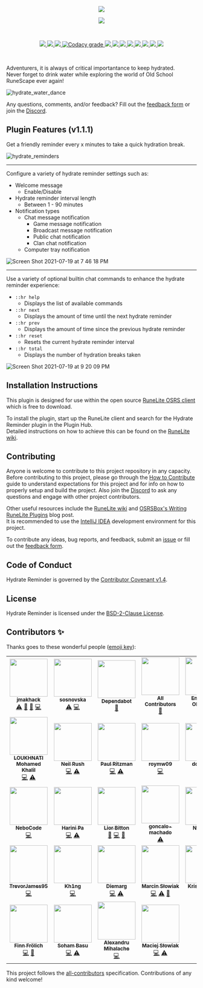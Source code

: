<p align="center">
    <img src="https://i.imgur.com/bztOLOO.png" />
</p>

<p align="center">
    <a href="https://discord.gg/RTgxfFW9mS" alt="Discord">
        <img src="https://img.shields.io/discord/1023562225790767175?color=%20%237289DA&label=discord&logo=discord&logoColor=%20%237289DA&style=for-the-badge" />
    </a>
</p>

<br />

<p align="center">
    <a href="https://runelite.net/plugin-hub/show/hydrate-reminder" alt="Plugin Rank">
        <img src="https://img.shields.io/endpoint?style=for-the-badge&url=https%3A%2F%2Fi.pluginhub.info%2Fshields%2Frank%2Fplugin%2Fhydrate-reminder" />
    </a>
    <a href="https://runelite.net/plugin-hub/show/hydrate-reminder" alt="Total Installs">
        <img src="https://img.shields.io/endpoint?style=for-the-badge&url=https%3A%2F%2Fi.pluginhub.info%2Fshields%2Finstalls%2Fplugin%2Fhydrate-reminder" />
    </a>
    <a href="https://github.com/jmakhack/hydrate-reminder/actions?query=workflow%3A%22Java+CI+with+Gradle%22" alt="Build Status">
        <img src="https://img.shields.io/github/workflow/status/jmakhack/hydrate-reminder/Java%20CI%20with%20Gradle?style=for-the-badge" />
    </a>
    <a href="https://www.codacy.com/gh/jmakhack/hydrate-reminder/dashboard" alt="Code Quality">
        <img alt="Codacy grade" src="https://img.shields.io/codacy/grade/acefd6d303a24a76b1aac55026a51398?style=for-the-badge">
    </a>
    <a href="#" alt="Repo Size">
        <img src="https://img.shields.io/github/repo-size/jmakhack/hydrate-reminder?style=for-the-badge" />
    </a>
    <a href="https://github.com/jmakhack/hydrate-reminder/issues" alt="Open Issues">
        <img src="https://img.shields.io/github/issues/jmakhack/hydrate-reminder?style=for-the-badge" />
    </a>
    <a href="https://github.com/jmakhack/hydrate-reminder/blob/master/LICENSE" alt="License">
        <img src="https://img.shields.io/github/license/jmakhack/hydrate-reminder?style=for-the-badge" />
    </a>
    <a href="https://github.com/jmakhack/hydrate-reminder/releases" alt="Version">
        <img src="https://img.shields.io/github/v/release/jmakhack/hydrate-reminder?style=for-the-badge" />
    </a>
    <a href="https://github.com/jmakhack/hydrate-reminder/releases" alt="Release Date">
        <img src="https://img.shields.io/github/release-date/jmakhack/hydrate-reminder?style=for-the-badge" />
    </a>
    <a href="#contributors-" alt="All Contributors">
        <img src="https://img.shields.io/github/all-contributors/jmakhack/hydrate-reminder?style=for-the-badge" />
    </a>
    <a href="https://github.com/jmakhack/hydrate-reminder/stargazers" alt="Stars">
        <img src="https://img.shields.io/github/stars/jmakhack/hydrate-reminder?color=orange&style=for-the-badge" />
    </a>
    <a href="https://youtu.be/3q5qD5Dv9_o" alt="Made With Love">
        <img src="https://img.shields.io/badge/Made%20With%20Love-(%E2%97%8F%E2%99%A1%E2%88%80%E2%99%A1))%E3%83%BE%E2%98%86*%E3%80%82-blueviolet?style=for-the-badge" />
    </a>
</p>

<br/>

Adventurers, it is always of critical importantance to keep hydrated.  
Never forget to drink water while exploring the world of Old School RuneScape ever again!

![hydrate_water_dance](https://user-images.githubusercontent.com/1442227/125190916-7ff58a00-e1f4-11eb-8566-1a10561c7fee.gif)

Any questions, comments, and/or feedback? Fill out the [feedback form](https://forms.gle/aZrqFvTP8LWZ1toi9) or join the [Discord](https://discord.gg/RTgxfFW9mS).

## Plugin Features (v1.1.1)

Get a friendly reminder every x minutes to take a quick hydration break.

![hydrate_reminders](https://user-images.githubusercontent.com/1442227/125190578-bfbb7200-e1f2-11eb-9691-0d72419e4626.png)

<hr/>

Configure a variety of hydrate reminder settings such as:

-   Welcome message
    -   Enable/Disable
-   Hydrate reminder interval length
    -   Between 1 - 90 minutes
-   Notification types
    -   Chat message notification
        -   Game message notification
        -   Broadcast message notification
        -   Public chat notification
        -   Clan chat notification
    -   Computer tray notification

![Screen Shot 2021-07-19 at 7 46 18 PM](https://user-images.githubusercontent.com/1442227/126261031-6f1938fd-97bb-47b8-a2d1-3e7bfb64d038.png)

<hr/>
            
Use a variety of optional builtin chat commands to enhance the hydrate reminder experience:
-   `::hr help`
    -   Displays the list of available commands
-   `::hr next`
    -   Displays the amount of time until the next hydrate reminder
-   `::hr prev`
    -   Displays the amount of time since the previous hydrate reminder
-   `::hr reset`
    -   Resets the current hydrate reminder interval
-   `::hr total`
    -   Displays the number of hydration breaks taken

![Screen Shot 2021-07-19 at 9 20 09 PM](https://user-images.githubusercontent.com/1442227/126261372-20d9954c-62a5-47a8-bf20-75d86e5349f2.png)

## Installation Instructions

This plugin is designed for use within the open source [RuneLite OSRS client](https://runelite.net/) which is free to download.

To install the plugin, start up the RuneLite client and search for the Hydrate Reminder plugin in the Plugin Hub.\
Detailed instructions on how to achieve this can be found on the [RuneLite wiki](https://github.com/runelite/runelite/wiki/Information-about-the-Plugin-Hub).

## Contributing

Anyone is welcome to contribute to this project repository in any capacity.  
Before contributing to this project, please go through the [How to Contribute](CONTRIBUTING.md) guide to understand expectations for this project and for info on how to properly setup and build the project. Also join the [Discord](https://discord.gg/RTgxfFW9mS) to ask any questions and engage with other project contributors.

Other useful resources include the [RuneLite wiki](https://github.com/runelite/runelite/wiki) and [OSRSBox's Writing RuneLite Plugins](https://www.osrsbox.com/blog/2018/08/10/writing-runelite-plugins-part-1-building/) blog post.  
It is recommended to use the [IntelliJ IDEA](https://www.jetbrains.com/idea/) development environment for this project.

To contribute any ideas, bug reports, and feedback, submit an [issue](https://github.com/jmakhack/hydrate-reminder/issues) or fill out the [feedback form](https://forms.gle/aZrqFvTP8LWZ1toi9).

## Code of Conduct

Hydrate Reminder is governed by the [Contributor Covenant v1.4](CODE_OF_CONDUCT.md).

## License

Hydrate Reminder is licensed under the [BSD-2-Clause License](LICENSE).

## Contributors ✨

Thanks goes to these wonderful people ([emoji key](https://allcontributors.org/docs/en/emoji-key)):

<!-- ALL-CONTRIBUTORS-LIST:START - Do not remove or modify this section -->
<!-- prettier-ignore-start -->
<!-- markdownlint-disable -->
<table>
  <tbody>
    <tr>
      <td align="center"><a href="https://github.com/jmakhack"><img src="https://avatars.githubusercontent.com/u/1442227?v=4?s=100" width="100px;" alt=""/><br /><sub><b>jmakhack</b></sub></a><br /><a href="https://github.com/jmakhack/hydrate-reminder/commits?author=jmakhack" title="Tests">⚠️</a> <a href="#maintenance-jmakhack" title="Maintenance">🚧</a> <a href="https://github.com/jmakhack/hydrate-reminder/commits?author=jmakhack" title="Documentation">📖</a> <a href="https://github.com/jmakhack/hydrate-reminder/commits?author=jmakhack" title="Code">💻</a></td>
      <td align="center"><a href="https://github.com/sosnovska"><img src="https://avatars.githubusercontent.com/u/11365065?v=4?s=100" width="100px;" alt=""/><br /><sub><b>sosnovska</b></sub></a><br /><a href="https://github.com/jmakhack/hydrate-reminder/commits?author=sosnovska" title="Tests">⚠️</a> <a href="https://github.com/jmakhack/hydrate-reminder/commits?author=sosnovska" title="Code">💻</a></td>
      <td align="center"><a href="https://github.com/features/security"><img src="https://avatars.githubusercontent.com/u/27347476?v=4?s=100" width="100px;" alt=""/><br /><sub><b>Dependabot</b></sub></a><br /><a href="#maintenance-dependabot" title="Maintenance">🚧</a></td>
      <td align="center"><a href="https://allcontributors.org"><img src="https://avatars.githubusercontent.com/u/46410174?v=4?s=100" width="100px;" alt=""/><br /><sub><b>All Contributors</b></sub></a><br /><a href="https://github.com/jmakhack/hydrate-reminder/commits?author=all-contributors" title="Documentation">📖</a></td>
      <td align="center"><a href="https://github.com/EmmanuelOlofintuyi"><img src="https://avatars.githubusercontent.com/u/46730204?v=4?s=100" width="100px;" alt=""/><br /><sub><b>Emmanuel Olofintuyi</b></sub></a><br /><a href="https://github.com/jmakhack/hydrate-reminder/commits?author=EmmanuelOlofintuyi" title="Documentation">📖</a></td>
    </tr>
    <tr>
      <td align="center"><a href="https://github.com/medkhabt"><img src="https://avatars.githubusercontent.com/u/34715586?v=4?s=100" width="100px;" alt=""/><br /><sub><b>LOUKHNATI Mohamed Khalil</b></sub></a><br /><a href="https://github.com/jmakhack/hydrate-reminder/commits?author=medkhabt" title="Code">💻</a> <a href="https://github.com/jmakhack/hydrate-reminder/commits?author=medkhabt" title="Tests">⚠️</a></td>
      <td align="center"><a href="https://github.com/neilrush"><img src="https://avatars.githubusercontent.com/u/31221793?v=4?s=100" width="100px;" alt=""/><br /><sub><b>Neil Rush</b></sub></a><br /><a href="https://github.com/jmakhack/hydrate-reminder/commits?author=neilrush" title="Code">💻</a> <a href="https://github.com/jmakhack/hydrate-reminder/commits?author=neilrush" title="Tests">⚠️</a></td>
      <td align="center"><a href="https://www.linkedin.com/in/paulritzman/"><img src="https://avatars.githubusercontent.com/u/37886407?v=4?s=100" width="100px;" alt=""/><br /><sub><b>Paul Ritzman</b></sub></a><br /><a href="https://github.com/jmakhack/hydrate-reminder/commits?author=paulritzman" title="Code">💻</a> <a href="https://github.com/jmakhack/hydrate-reminder/commits?author=paulritzman" title="Tests">⚠️</a></td>
      <td align="center"><a href="https://github.com/roymw09"><img src="https://avatars.githubusercontent.com/u/60860251?v=4?s=100" width="100px;" alt=""/><br /><sub><b>roymw09</b></sub></a><br /><a href="https://github.com/jmakhack/hydrate-reminder/commits?author=roymw09" title="Code">💻</a></td>
      <td align="center"><a href="https://github.com/dcechano"><img src="https://avatars.githubusercontent.com/u/43017290?v=4?s=100" width="100px;" alt=""/><br /><sub><b>dcechano</b></sub></a><br /><a href="https://github.com/jmakhack/hydrate-reminder/commits?author=dcechano" title="Code">💻</a></td>
    </tr>
    <tr>
      <td align="center"><a href="https://nebocode.github.io"><img src="https://avatars.githubusercontent.com/u/17943735?v=4?s=100" width="100px;" alt=""/><br /><sub><b>NeboCode</b></sub></a><br /><a href="https://github.com/jmakhack/hydrate-reminder/commits?author=NeboCode" title="Code">💻</a></td>
      <td align="center"><a href="https://github.com/hpa16"><img src="https://avatars.githubusercontent.com/u/29160872?v=4?s=100" width="100px;" alt=""/><br /><sub><b>Harini Pa</b></sub></a><br /><a href="https://github.com/jmakhack/hydrate-reminder/commits?author=hpa16" title="Code">💻</a> <a href="https://github.com/jmakhack/hydrate-reminder/commits?author=hpa16" title="Tests">⚠️</a></td>
      <td align="center"><a href="https://github.com/LiorBitton"><img src="https://avatars.githubusercontent.com/u/54041768?v=4?s=100" width="100px;" alt=""/><br /><sub><b>Lior Bitton</b></sub></a><br /><a href="#maintenance-LiorBitton" title="Maintenance">🚧</a> <a href="https://github.com/jmakhack/hydrate-reminder/commits?author=LiorBitton" title="Code">💻</a> <a href="https://github.com/jmakhack/hydrate-reminder/commits?author=LiorBitton" title="Documentation">📖</a></td>
      <td align="center"><a href="https://github.com/goncalo-machado"><img src="https://avatars.githubusercontent.com/u/66827806?v=4?s=100" width="100px;" alt=""/><br /><sub><b>goncalo-machado</b></sub></a><br /><a href="https://github.com/jmakhack/hydrate-reminder/commits?author=goncalo-machado" title="Tests">⚠️</a></td>
      <td align="center"><a href="https://github.com/vlad-nitu"><img src="https://avatars.githubusercontent.com/u/95694456?v=4?s=100" width="100px;" alt=""/><br /><sub><b>Nitu Vlad</b></sub></a><br /><a href="https://github.com/jmakhack/hydrate-reminder/commits?author=vlad-nitu" title="Code">💻</a></td>
    </tr>
    <tr>
      <td align="center"><a href="https://github.com/TrevorJames95"><img src="https://avatars.githubusercontent.com/u/44034050?v=4?s=100" width="100px;" alt=""/><br /><sub><b>TrevorJames95</b></sub></a><br /><a href="https://github.com/jmakhack/hydrate-reminder/commits?author=TrevorJames95" title="Code">💻</a></td>
      <td align="center"><a href="https://github.com/Kh1ng"><img src="https://avatars.githubusercontent.com/u/89691651?v=4?s=100" width="100px;" alt=""/><br /><sub><b>Kh1ng</b></sub></a><br /><a href="https://github.com/jmakhack/hydrate-reminder/commits?author=Kh1ng" title="Code">💻</a></td>
      <td align="center"><a href="https://github.com/Diemarg"><img src="https://avatars.githubusercontent.com/u/47374512?v=4?s=100" width="100px;" alt=""/><br /><sub><b>Diemarg</b></sub></a><br /><a href="https://github.com/jmakhack/hydrate-reminder/commits?author=Diemarg" title="Code">💻</a> <a href="https://github.com/jmakhack/hydrate-reminder/commits?author=Diemarg" title="Tests">⚠️</a></td>
      <td align="center"><a href="https://github.com/mslowiak"><img src="https://avatars.githubusercontent.com/u/18486535?v=4?s=100" width="100px;" alt=""/><br /><sub><b>Marcin Słowiak</b></sub></a><br /><a href="https://github.com/jmakhack/hydrate-reminder/commits?author=mslowiak" title="Code">💻</a> <a href="https://github.com/jmakhack/hydrate-reminder/commits?author=mslowiak" title="Tests">⚠️</a> <a href="#maintenance-mslowiak" title="Maintenance">🚧</a></td>
      <td align="center"><a href="https://github.com/Krishpandya682"><img src="https://avatars.githubusercontent.com/u/76144309?v=4?s=100" width="100px;" alt=""/><br /><sub><b>Krish Pandya</b></sub></a><br /><a href="https://github.com/jmakhack/hydrate-reminder/commits?author=Krishpandya682" title="Code">💻</a> <a href="https://github.com/jmakhack/hydrate-reminder/commits?author=Krishpandya682" title="Documentation">📖</a></td>
    </tr>
    <tr>
      <td align="center"><a href="https://github.com/FinnPixel"><img src="https://avatars.githubusercontent.com/u/16624990?v=4?s=100" width="100px;" alt=""/><br /><sub><b>Finn Frölich</b></sub></a><br /><a href="https://github.com/jmakhack/hydrate-reminder/commits?author=FinnPixel" title="Code">💻</a> <a href="#maintenance-FinnPixel" title="Maintenance">🚧</a></td>
      <td align="center"><a href="https://github.com/sohamangoes"><img src="https://avatars.githubusercontent.com/u/35619727?v=4?s=100" width="100px;" alt=""/><br /><sub><b>Soham Basu</b></sub></a><br /><a href="https://github.com/jmakhack/hydrate-reminder/commits?author=sohamangoes" title="Code">💻</a> <a href="https://github.com/jmakhack/hydrate-reminder/commits?author=sohamangoes" title="Tests">⚠️</a></td>
      <td align="center"><a href="https://alexandrumihalache.com"><img src="https://avatars.githubusercontent.com/u/51009251?v=4?s=100" width="100px;" alt=""/><br /><sub><b>Alexandru Mihalache</b></sub></a><br /><a href="https://github.com/jmakhack/hydrate-reminder/commits?author=AlexMihalache99" title="Code">💻</a></td>
      <td align="center"><a href="https://github.com/macslowiak"><img src="https://avatars.githubusercontent.com/u/94566117?v=4?s=100" width="100px;" alt=""/><br /><sub><b>Maciej Słowiak</b></sub></a><br /><a href="https://github.com/jmakhack/hydrate-reminder/commits?author=macslowiak" title="Code">💻</a> <a href="https://github.com/jmakhack/hydrate-reminder/commits?author=macslowiak" title="Tests">⚠️</a></td>
    </tr>
  </tbody>
</table>

<!-- markdownlint-restore -->
<!-- prettier-ignore-end -->

<!-- ALL-CONTRIBUTORS-LIST:END -->

This project follows the [all-contributors](https://github.com/all-contributors/all-contributors) specification. Contributions of any kind welcome!
